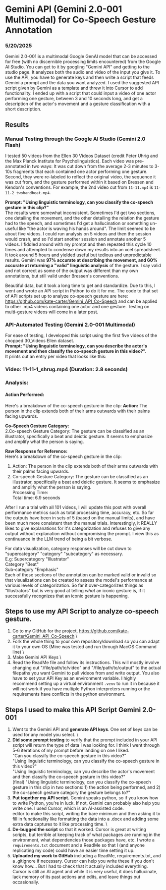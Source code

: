 # Gemini API (Gemini 2.0-001 Multimodal) for Co-Speech Gesture Annotation
### 5/20/2025

Gemini 2.0-001 is a multimodal Google GenAI model that can be accessed for free (with no discernible processing limits encountered) from the Google AI Studio.
You can get to it by googling "Gemini API" and getting to the studio page.  It analyzes both the audio and video of the input you give it.  To use the API, you have to generate keys and then write a script
that feeds Gemini a prompt and the data you want analyzed.  I used the suggested API script given by Gemini as a template and threw it into Cursor to add functionality. 
I ended up with a script that could input a video of one actor performing one gesture, between 3 and 10 seconds long, and get a description of 
the actor's movement and a gesture classification with a short description.

## Results
### Manual Testing through the Google AI Studio (Gemini 2.0 Flash)
I tested 50 videos from the Ellen 30 Videos Dataset (credit Peter Uhrig and the Max Planck Institute for Psycholinguistics). Each video was 
pre-annotated in two ways: It was cut down from the average 2-3 minutes to 3-10s fragments that each contained one actor performing one gesture.  Second, 
they were re-labeled to reflect the original video, the sequence it was cut from, and the gesture performed within it based on Bressen and Kendon's conventions.
For example, the 2nd video cut from ```11-11.mp4``` is ```11-11-2_twohandbeat.mp4```. 

**Prompt:  "Using linguistic terminology, can you classify the co-speech gesture in this clip?"** \
The results were somewhat inconsistent.
Sometimes I'd get two sections, one detailing the movement, and the other detailing the relation the gesture had to the speech, and sometimes I'd get a hallucination or 
something un-useful like "the actor is waving his hands around".  The limit seemed to be about five videos. I could run analysis on 5 videos and then the session would crash, and so 
I'd start another session and annotate another 5 videos.  I fiddled around with my prompt and then repeated this cycle 10 times and attempted to condense down my results into an xcel spreadsheet.
It took around 5 hours and yielded useful but tedious and unpredictable results.  Gemini was **97% accurate at describing the movement, and 60% accurate at returning a "valid" linguistic analysis**
of the gesture.  I say valid and not correct as some of the output was different than my own annotations, but still valid under Bressen's conventions.

Beautiful data, but it took a long time to get and standardize.  Due to this, I went and wrote an API script in Python to do it for me. The code to that set of API scripts
set up to analyze co-speech gesture are here: https://github.com/kate-carter/Gemini_API_Co-Speech and can be applied to other .mp4 videos containing one actor and one gesture.
Testing on multi-gesture videos will come in a later post.

### API-Automated Testing (Gemini 2.0-001 Multimodal)
For ease of testing, I developed this script using the first five videos of the chopped 30_Videos Ellen dataset. \
**Prompt: "Using linguistic terminology, can you describe the actor's movement and then classify the co-speech gesture in this video?".** \
It prints out an entry per video that looks like this:

### Video: 11-11-1_shrug.mp4 (Duration: 2.8 seconds)
### Analysis:
#### Action Performed:
Here's a breakdown of the co-speech gesture in the clip:
**Action:** The person in the clip extends both of their arms outwards with their palms facing upwards. 

**Co-Speech Gesture Category:** \
2.Co-speech Gesture Category: The gesture can be classified as an illustrator, specifically a beat and deictic gesture. It seems to emphasize and amplify what the person is saying. 

**Raw Response for Reference:** \
Here's a breakdown of the co-speech gesture in the clip: 
1.  Action: The person in the clip extends both of their arms outwards with their palms facing upwards.
2.  Co-speech Gesture Category: The gesture can be classified as an illustrator, specifically a beat and deictic gesture. It seems to emphasize and amplify what the person is saying. \
Processing Time: \
Total time: 6.9 seconds

After I run a trial with all 101 videos, I will update this post with overall performance metrics such as total processing time, accuracy, etc.  So far the outputs have been 
in sets of 5 (based on the manual limits), and have been much  more consistent than the manual trials.  Interestingly, it REALLY likes to give 
explanations for it's categorization and refuses to give any output without explanation without compromising the prompt.  I view this as continuance in the LLM trend of 
being a bit verbose.  

For data visualization, category responses will be cut down to "supercategory" "category" "subcategory" as necessary. \
E.g: Supercategory "Illustrator" \
Category "Beat" \
Sub-category "Emphasis" \
Each of these sections of the annotation can be marked valid or invalid so that
visualizations can be created to assess the model's performance at various levels of categorization.  So far it over-categorizes things as "Illustrators" but is 
very good at telling *what* an iconic gesture is, if it successfully recognizes that an iconic gesture is happening.

## Steps to use my API Script to analyze co-speech gesture.
1) Go to my GitHub for the project, https://github.com/kate-carter/Gemini_API_Co-Speech \
2) Fork the whole thing to your own repository/download so you can adapt it to your own OS (Mine was tested and run through MacOS Command line) \
3) Make Gemini API Keys \
4) Read the ReadMe file and follow its instructions. This will mostly involve changing out "/file/path/to/video" and "/file/path/to/output" to the actual filepaths you want Gemini to pull videos from and write output.  You also have to set your API Key as an environment variable.  I highly recommend setting up a virtual environment ```.venv```
   to run it in because it will not work if you have multiple Python interpreters running or the requirements have conflicts in the python environment.

## Steps I used to make this API Script Gemini 2.0-001
1) Went to the Gemini API and **generate API keys**. One set of keys can be used for any model you select. \
2) **Did some prompt testing** to verify that the prompt included in your API script will return the type of data I was looking for.
 I think I went through 5-6 iterations of my prompt before landing on one I liked. \
"Can you classify the co-speech gesture in this video?" \
"Using linguistic terminology, can you classify the co-speech gesture in this video?" \
"Using linguistic terminology, can you describe the actor's movement and then classify the co-speech gesture in this video?" \
(final) "Using linguistic terminology, can you classify the co-speech gesture in this clip in two sections: 1) the action being performed, and 2) the co-speech gesture category the gesture belongs to?"
3) **Put together my API script.** Gemini speaks python, so if you know how to write Python, you're in luck. If not, Gemini can probably also help you write one.  I used Cursor, which is an AI-assisted code. \
   editor to make this script, writing the bare minimum and then asking it to fill in functionality like formatting the data into a .docx and adding some extra data captures to it like processing time. \
5) **De-bugged the script** so that it worked. Cursor is great at writing scripts, but terrible at keeping track of what packages are running in the environment, what dependencies
   those packages have, etc.  I wrote a ```requirements.txt``` document and a ReadMe so that I (and anyone replicating my code) could have an easier time setting it up.
6) **Uploaded my work to GitHub** including a ReadMe, requirements.txt, and a .gitignore if necessary. Cursor can help you write these if you don't know how... But
I had to check that it actually included everything. Cursor is still an AI agent and while it is very useful, it does hallucinate, lack memory of its past actions and edits, and leave things out occasionally.

